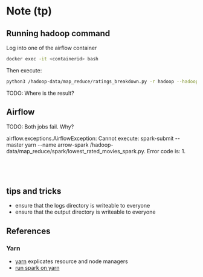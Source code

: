 # Note (tp)

## Running hadoop command

Log into one of the airflow container

```bash
docker exec -it <containerid> bash
```

Then execute:

```bash
python3 /hadoop-data/map_reduce/ratings_breakdown.py -r hadoop --hadoop-streaming-jar /opt/hadoop-3.3.6/share/hadoop/tools/lib/hadoop-streaming-3.3.6.jar /hadoop-data/input/u.data
```

TODO:
Where is the result?

## Airflow

TODO:
Both jobs fail. Why?

airflow.exceptions.AirflowException: Cannot execute: spark-submit --master yarn --name arrow-spark /hadoop-data/map_reduce/spark/lowest_rated_movies_spark.py. Error code is: 1.

```bash
```


```bash
```


```bash
```


```bash
```

## tips and tricks

* ensure that the logs directory is writeable to everyone
* ensure that the output directory is writeable to everyone


## References

### Yarn

* [yarn](https://hadoop.apache.org/docs/stable/hadoop-yarn/hadoop-yarn-site/YARN.html) explicates resource and node managers
* [run spark on yarn](https://spark.apache.org/docs/latest/running-on-yarn.html)
